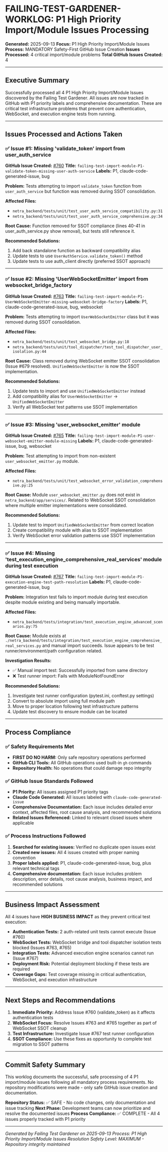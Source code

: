 # FAILING-TEST-GARDENER-WORKLOG: P1 High Priority Import/Module Issues Processing

**Generated:** 2025-09-13
**Focus:** P1 High Priority Import/Module Issues
**Process:** MANDATORY Safety-First GitHub Issue Creation
**Issues Processed:** 4 critical import/module problems
**Total GitHub Issues Created:** 4

---

## Executive Summary

Successfully processed all 4 P1 High Priority Import/Module Issues discovered by the Failing Test Gardener. All issues are now tracked in GitHub with P1 priority labels and comprehensive documentation. These are critical test infrastructure problems that prevent core authentication, WebSocket, and execution engine tests from running.

---

## Issues Processed and Actions Taken

### ✅ Issue #1: Missing 'validate_token' import from user_auth_service
**GitHub Issue Created:** [#760](https://github.com/netra-systems/netra-apex/issues/760)
**Title:** `failing-test-import-module-P1-validate-token-missing-user-auth-service`
**Labels:** P1, claude-code-generated-issue, bug

**Problem:** Tests attempting to import `validate_token` function from `user_auth_service` but function was removed during SSOT consolidation.

**Affected Files:**
- `netra_backend/tests/unit/test_user_auth_service_compatibility.py:31`
- `netra_backend/tests/unit/test_user_auth_service_comprehensive.py:34`

**Root Cause:** Function removed for SSOT compliance (lines 40-41 in user_auth_service.py show removal), but tests still reference it.

**Recommended Solutions:**
1. Add back standalone function as backward compatibility alias
2. Update tests to use `UserAuthService.validate_token()` method
3. Update tests to use auth_client directly (preferred SSOT approach)

---

### ✅ Issue #2: Missing 'UserWebSocketEmitter' import from websocket_bridge_factory
**GitHub Issue Created:** [#763](https://github.com/netra-systems/netra-apex/issues/763)
**Title:** `failing-test-import-module-P1-UserWebSocketEmitter-missing-websocket-bridge-factory`
**Labels:** P1, claude-code-generated-issue, bug, websocket

**Problem:** Tests attempting to import `UserWebSocketEmitter` class but it was removed during SSOT consolidation.

**Affected Files:**
- `netra_backend/tests/unit/test_websocket_bridge.py:18`
- `netra_backend/tests/unit/tool_dispatcher/test_tool_dispatcher_user_isolation.py:44`

**Root Cause:** Class removed during WebSocket emitter SSOT consolidation (Issue #679 resolved). `UnifiedWebSocketEmitter` is now the SSOT implementation.

**Recommended Solutions:**
1. Update tests to import and use `UnifiedWebSocketEmitter` instead
2. Add compatibility alias for `UserWebSocketEmitter` → `UnifiedWebSocketEmitter`
3. Verify all WebSocket test patterns use SSOT implementation

---

### ✅ Issue #3: Missing 'user_websocket_emitter' module
**GitHub Issue Created:** [#765](https://github.com/netra-systems/netra-apex/issues/765)
**Title:** `failing-test-import-module-P1-user-websocket-emitter-module-missing`
**Labels:** P1, claude-code-generated-issue, bug, websocket

**Problem:** Test attempting to import from non-existent `user_websocket_emitter.py` module.

**Affected Files:**
- `netra_backend/tests/unit/test_websocket_error_validation_comprehensive.py:25`

**Root Cause:** Module `user_websocket_emitter.py` does not exist in `netra_backend/app/services/`. Related to WebSocket SSOT consolidation where multiple emitter implementations were consolidated.

**Recommended Solutions:**
1. Update test to import `UnifiedWebSocketEmitter` from correct location
2. Create compatibility module with alias to SSOT implementation
3. Verify WebSocket error validation patterns use SSOT implementation

---

### ✅ Issue #4: Missing 'test_execution_engine_comprehensive_real_services' module during test execution
**GitHub Issue Created:** [#767](https://github.com/netra-systems/netra-apex/issues/767)
**Title:** `failing-test-import-module-P1-execution-engine-test-path-resolution`
**Labels:** P1, claude-code-generated-issue, bug

**Problem:** Integration test fails to import module during test execution despite module existing and being manually importable.

**Affected Files:**
- `netra_backend/tests/integration/test_execution_engine_advanced_scenarios.py:75`

**Root Cause:** Module exists at `./netra_backend/tests/integration/test_execution_engine_comprehensive_real_services.py` and manual import succeeds. Issue appears to be test runner/environment/path configuration related.

**Investigation Results:**
- ✅ Manual import test: Successfully imported from same directory
- ❌ Test runner import: Fails with ModuleNotFoundError

**Recommended Solutions:**
1. Investigate test runner configuration (pytest.ini, conftest.py settings)
2. Convert to absolute import using full module path
3. Move to proper location following test infrastructure patterns
4. Update test discovery to ensure module can be located

---

## Process Compliance

### ✅ Safety Requirements Met
- **FIRST DO NO HARM:** Only safe repository operations performed
- **GitHub CLI Tools:** All GitHub operations used built-in `gh` commands
- **Repository Health:** No operations that could damage repo integrity

### ✅ GitHub Issue Standards Followed
- **P1 Priority:** All issues assigned P1 priority tags
- **Claude Code Generated:** All issues labeled with `claude-code-generated-issue`
- **Comprehensive Documentation:** Each issue includes detailed error context, affected files, root cause analysis, and recommended solutions
- **Related Issues Referenced:** Linked to relevant closed issues where applicable

### ✅ Process Instructions Followed
1. **Searched for existing issues:** Verified no duplicate open issues exist
2. **Created new issues:** All 4 issues created with proper naming convention
3. **Proper labels applied:** P1, claude-code-generated-issue, bug, plus relevant technical tags
4. **Comprehensive documentation:** Each issue includes problem description, error details, root cause analysis, business impact, and recommended solutions

---

## Business Impact Assessment

All 4 issues have **HIGH BUSINESS IMPACT** as they prevent critical test execution:

- **Authentication Tests:** 2 auth-related unit tests cannot execute (Issue #760)
- **WebSocket Tests:** WebSocket bridge and tool dispatcher isolation tests blocked (Issues #763, #765)
- **Integration Tests:** Advanced execution engine scenarios cannot run (Issue #767)
- **Deployment Risk:** Potential deployment blocking if these tests are required
- **Coverage Gaps:** Test coverage missing in critical authentication, WebSocket, and execution infrastructure

---

## Next Steps and Recommendations

1. **Immediate Priority:** Address Issue #760 (validate_token) as it affects authentication tests
2. **WebSocket Focus:** Resolve Issues #763 and #765 together as part of WebSocket SSOT cleanup
3. **Test Infrastructure:** Investigate Issue #767 test runner configuration
4. **SSOT Compliance:** Use these fixes as opportunity to complete test migration to SSOT patterns

---

## Commit Safety Summary

This worklog documents the successful, safe processing of 4 P1 import/module issues following all mandatory process requirements. No repository modifications were made - only safe GitHub issue creation and documentation.

**Repository Status:** ✅ SAFE - No code changes, only documentation and issue tracking
**Next Phase:** Development teams can now prioritize and resolve the documented issues
**Process Compliance:** ✅ COMPLETE - All 4 issues properly tracked with P1 priority

---

*Generated by Failing Test Gardener on 2025-09-13*
*Process: P1 High Priority Import/Module Issues Resolution*
*Safety Level: MAXIMUM - Repository integrity maintained*